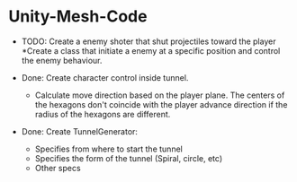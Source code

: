 # Unity-Mesh-Code

* TODO: Create a enemy shoter that shut projectiles toward the player
	*Create a class that initiate a enemy at a specific position and control the enemy behaviour.

* Done: Create character control inside tunnel.
    * Calculate move direction based on the player plane. The centers of the hexagons don't coincide with 
    the player advance direction if the radius of the hexagons are different.

* Done: Create TunnelGenerator:
    * Specifies from where to start the tunnel
    * Specifies the form of the tunnel (Spiral, circle, etc)
    * Other specs